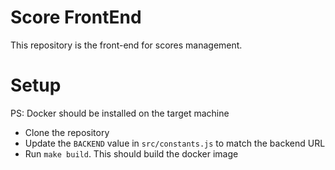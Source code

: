# Score FrontEnd

This repository is the front-end for scores management.

# Setup
PS: Docker should be installed on the target machine

* Clone the repository
* Update the `BACKEND` value in `src/constants.js` to match the backend URL
* Run `make build`. This should build the docker image